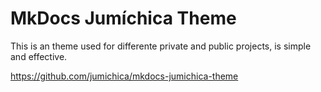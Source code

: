 # MkDocs Jumíchica Theme

This is an theme used for differente private and public projects, is simple and effective.

https://github.com/jumichica/mkdocs-jumichica-theme


